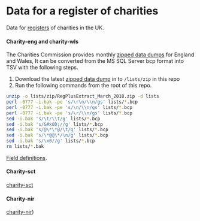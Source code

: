 # Data for a register of charities

Data for [registers](registers.cloudapps.digital/registers) of charities in the
UK.

#### Charity-eng and charity-wls

The Charities Commission provides monthly [zipped data
dumps](http://data.charitycommission.gov.uk/default.aspx) for England and Wales,
It can be converted from the MS SQL Server bcp format into TSV with the
following steps.

1. Download the latest [zipped data
   dump](http://data.charitycommission.gov.uk/default.aspx) in to `/lists/zip`
   in this repo
2. Run the following commands from the root of this repo.

```sh
unzip -o lists/zip/RegPlusExtract_March_2018.zip -d lists
perl -0777 -i.bak -pe 's/\r\n/\\n/gs' lists/*.bcp
perl -0777 -i.bak -pe 's/\n/\\n/gs' lists/*.bcp
perl -0777 -i.bak -pe 's/\r/\\n/gs' lists/*.bcp
sed -i.bak 's/\t/\\t/g' lists/*.bcp
sed -i.bak 's/&#x0D;//g' lists/*.bcp
sed -i.bak 's/@\*\*@/\t/g' lists/*.bcp
sed -i.bak 's/\*@@\*/\n/g' lists/*.bcp
sed -i.bak 's/\x0//g' lists/*.bcp
rm lists/*.bak
```

[Field definitions](http://data.charitycommission.gov.uk/data-definition.aspx).

#### Charity-sct

[charity-sct](https://www.oscr.org.uk/charities/search-scottish-charity-register/charity-register-download)

#### Charity-nir

[charity-nir](http://www.charitycommissionni.org.uk/charity-search/))
